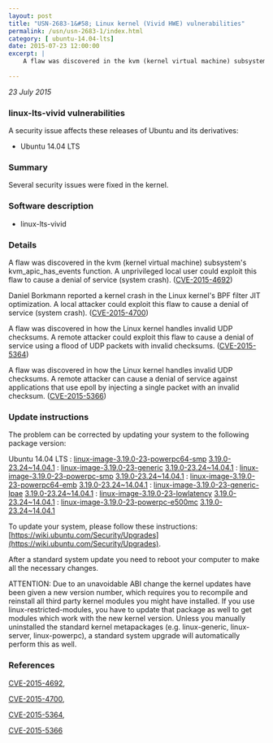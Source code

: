 ```yaml
---
layout: post
title: "USN-2683-1&#58; Linux kernel (Vivid HWE) vulnerabilities"
permalink: /usn/usn-2683-1/index.html
category: [ ubuntu-14.04-lts]
date: 2015-07-23 12:00:00
excerpt: |
    A flaw was discovered in the kvm (kernel virtual machine) subsystem&#39;s kvm_apic_has_events function. A unprivileged local user could exploit this flaw to cause a denial of service (system crash). ([CVE-2015-4692](http://people.ubuntu.com/~ubuntu-security/cve/CVE-2015-4692))
    
--- 
```

 
 

*23 July 2015*

### linux-lts-vivid vulnerabilities

A security issue affects these releases of Ubuntu and its derivatives:

* Ubuntu 14.04 LTS

### Summary

Several security issues were fixed in the kernel. 

### Software description

* linux-lts-vivid 

### Details

A flaw was discovered in the kvm (kernel virtual machine) subsystem&#39;s kvm_apic_has_events function. A unprivileged local user could exploit this flaw to cause a denial of service (system crash). ([CVE-2015-4692](http://people.ubuntu.com/~ubuntu-security/cve/CVE-2015-4692))

Daniel Borkmann reported a kernel crash in the Linux kernel&#39;s BPF filter JIT optimization. A local attacker could exploit this flaw to cause a denial of service (system crash). ([CVE-2015-4700](http://people.ubuntu.com/~ubuntu-security/cve/CVE-2015-4700))

A flaw was discovered in how the Linux kernel handles invalid UDP checksums. A remote attacker could exploit this flaw to cause a denial of service using a flood of UDP packets with invalid checksums. ([CVE-2015-5364](http://people.ubuntu.com/~ubuntu-security/cve/CVE-2015-5364))

A flaw was discovered in how the Linux kernel handles invalid UDP checksums. A remote attacker can cause a denial of service against applications that use epoll by injecting a single packet with an invalid checksum. ([CVE-2015-5366](http://people.ubuntu.com/~ubuntu-security/cve/CVE-2015-5366)) 

### Update instructions

The problem can be corrected by updating your system to the following package version:

Ubuntu 14.04 LTS
 : [linux-image-3.19.0-23-powerpc64-smp](https://launchpad.net/ubuntu/+source/linux-lts-vivid) <span> [3.19.0-23.24~14.04.1](https://launchpad.net/ubuntu/+source/linux-lts-vivid/3.19.0-23.24~14.04.1) </span> 
 : [linux-image-3.19.0-23-generic](https://launchpad.net/ubuntu/+source/linux-lts-vivid) <span> [3.19.0-23.24~14.04.1](https://launchpad.net/ubuntu/+source/linux-lts-vivid/3.19.0-23.24~14.04.1) </span> 
 : [linux-image-3.19.0-23-powerpc-smp](https://launchpad.net/ubuntu/+source/linux-lts-vivid) <span> [3.19.0-23.24~14.04.1](https://launchpad.net/ubuntu/+source/linux-lts-vivid/3.19.0-23.24~14.04.1) </span> 
 : [linux-image-3.19.0-23-powerpc64-emb](https://launchpad.net/ubuntu/+source/linux-lts-vivid) <span> [3.19.0-23.24~14.04.1](https://launchpad.net/ubuntu/+source/linux-lts-vivid/3.19.0-23.24~14.04.1) </span> 
 : [linux-image-3.19.0-23-generic-lpae](https://launchpad.net/ubuntu/+source/linux-lts-vivid) <span> [3.19.0-23.24~14.04.1](https://launchpad.net/ubuntu/+source/linux-lts-vivid/3.19.0-23.24~14.04.1) </span> 
 : [linux-image-3.19.0-23-lowlatency](https://launchpad.net/ubuntu/+source/linux-lts-vivid) <span> [3.19.0-23.24~14.04.1](https://launchpad.net/ubuntu/+source/linux-lts-vivid/3.19.0-23.24~14.04.1) </span> 
 : [linux-image-3.19.0-23-powerpc-e500mc](https://launchpad.net/ubuntu/+source/linux-lts-vivid) <span> [3.19.0-23.24~14.04.1](https://launchpad.net/ubuntu/+source/linux-lts-vivid/3.19.0-23.24~14.04.1) </span> 

To update your system, please follow these instructions: [https://wiki.ubuntu.com/Security/Upgrades](https://wiki.ubuntu.com/Security/Upgrades).

After a standard system update you need to reboot your computer to make all the necessary changes.

ATTENTION: Due to an unavoidable ABI change the kernel updates have been given a new version number, which requires you to recompile and reinstall all third party kernel modules you might have installed. If you use linux-restricted-modules, you have to update that package as well to get modules which work with the new kernel version. Unless you manually uninstalled the standard kernel metapackages (e.g. linux-generic, linux-server, linux-powerpc), a standard system upgrade will automatically perform this as well. 

### References

 
 [CVE-2015-4692](http://people.ubuntu.com/~ubuntu-security/cve/CVE-2015-4692), 

 [CVE-2015-4700](http://people.ubuntu.com/~ubuntu-security/cve/CVE-2015-4700), 

 [CVE-2015-5364](http://people.ubuntu.com/~ubuntu-security/cve/CVE-2015-5364), 

 [CVE-2015-5366](http://people.ubuntu.com/~ubuntu-security/cve/CVE-2015-5366)
 

